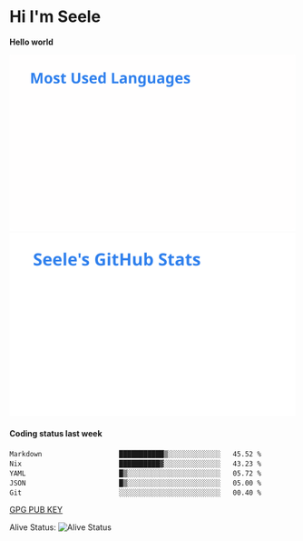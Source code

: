 <h1>Hi I'm Seele</h1>

<b>Hello world</b>

<img src='/assets/top-langs.svg' alt="Seele's github langs"> <img src='/assets/stats.svg' alt="Seele's github stats" >

<h4>Coding status last week </h4>

<!--START_SECTION:waka-->

```txt
Markdown                   ███████████▒░░░░░░░░░░░░░   45.52 %
Nix                        ██████████▓░░░░░░░░░░░░░░   43.23 %
YAML                       █▒░░░░░░░░░░░░░░░░░░░░░░░   05.72 %
JSON                       █▒░░░░░░░░░░░░░░░░░░░░░░░   05.00 %
Git                        ░░░░░░░░░░░░░░░░░░░░░░░░░   00.40 %
```

<!--END_SECTION:waka-->

[GPG PUB KEY](https://keys.openpgp.org/vks/v1/by-fingerprint/3FCE91BF5B9666B55B67213C4C57B7824A5B6680)

Alive Status: ![Alive Status](https://hc.dvd.moe/b/2/8b44cecc-1f43-4449-9b4b-9c7fd754673c.svg)
